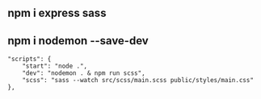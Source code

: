 ## npm i express sass 
## npm i nodemon --save-dev

```
"scripts": {
    "start": "node .",
    "dev": "nodemon . & npm run scss",
    "scss": "sass --watch src/scss/main.scss public/styles/main.css"
},
```

